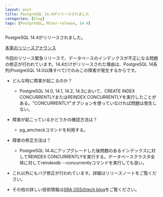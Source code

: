 ```yaml
---
layout: post
title: PostgreSQL 14.4がリリースされました
categories: [blog]
tags: [PostgreSQL, Minor-release, 14.4]
---
```


PostgreSQL 14.4がリリースされました。

[本家のリリースアナウンス](https://www.postgresql.org/about/news/postgresql-144-released-2470/)

今回のリリース緊急リリースで、データベースのインデックスが不正になる問題の修正が行われています。14.4だけがリリースされた理由は、PostgreSQL 14系列(PostgreSQL 14.0以降すべて)でのみこの障害が発生するからです。

- どんな時に障害が起こるのか？
	- PostgreSQL 14.0, 14.1, 14.2, 14.3において、CREATE INDEX CONCURRENTLYまたはREINDEX CONCURRENTLYを実行したことがある。"CONCURRENTLY"オプションを使っていなければ問題は発生しない。

- 障害が起こっているかどうかの確認方法は？
	- pg_amcheckコマンドを利用する。

- 障害の修正方法は？
	- PostgreSQL 14.4にアップグレードした後問題のあるインデックスに対してREINDEX CONCURRENTLYを実行する。データベースクラスタ全体に対してreindexdb --concurrentlyコマンドを実行しても良い。

- これ以外にもバグ修正が行われています。詳細はリリースノートをご覧ください。

- その他の詳しい技術情報は[SRA OSSのtech blog](https://www.sraoss.co.jp/tech-blog/)をご覧ください。
